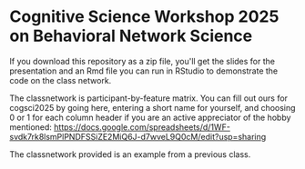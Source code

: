 # Cognitive Science Workshop 2025 on Behavioral Network Science

If you download this repository as a zip file, you'll get the slides for the presentation and an Rmd file you can run in RStudio to demonstrate the code on the class network. 

The classnetwork is participant-by-feature matrix.  You can fill out ours for cogsci2025 by going here, entering a short name for yourself, and choosing 0 or 1 for each column header if you are an active appreciator of the hobby mentioned: https://docs.google.com/spreadsheets/d/1WF-svdk7rk8lsmPlPNDFSSiZE2MiQ6J-d7wveL9Q0cM/edit?usp=sharing

The classnetwork provided is an example from a previous class. 
